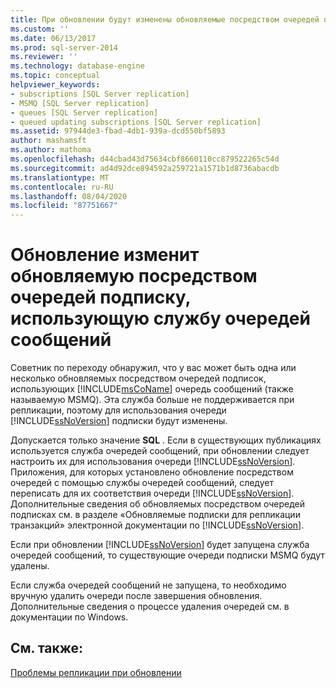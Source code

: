 ```yaml
---
title: При обновлении будут изменены обновляемые посредством очередей подписки, использующие службу очередей сообщений | Документация Майкрософт
ms.custom: ''
ms.date: 06/13/2017
ms.prod: sql-server-2014
ms.reviewer: ''
ms.technology: database-engine
ms.topic: conceptual
helpviewer_keywords:
- subscriptions [SQL Server replication]
- MSMQ [SQL Server replication]
- queues [SQL Server replication]
- queued updating subscriptions [SQL Server replication]
ms.assetid: 97944de3-fbad-4db1-939a-dcd550bf5893
author: mashamsft
ms.author: mathoma
ms.openlocfilehash: d44cbad43d75634cbf8660110cc879522265c54d
ms.sourcegitcommit: ad4d92dce894592a259721a1571b1d8736abacdb
ms.translationtype: MT
ms.contentlocale: ru-RU
ms.lasthandoff: 08/04/2020
ms.locfileid: "87751667"
---
```

# <a name="upgrading-will-modify-queued-updating-subscriptions-that-use-message-queuing"></a>Обновление изменит обновляемую посредством очередей подписку, использующую службу очередей сообщений
  Советник по переходу обнаружил, что у вас может быть одна или несколько обновляемых посредством очередей подписок, использующих [!INCLUDE[msCoName](../../includes/msconame-md.md)] очередь сообщений (также называемую MSMQ). Эта служба больше не поддерживается при репликации, поэтому для использования очереди [!INCLUDE[ssNoVersion](../../includes/ssnoversion-md.md)] подписки будут изменены.  
  
 Допускается только значение **SQL** . Если в существующих публикациях используется служба очередей сообщений, при обновлении следует настроить их для использования очереди [!INCLUDE[ssNoVersion](../../includes/ssnoversion-md.md)]. Приложения, для которых установлено обновление посредством очередей с помощью службы очередей сообщений, следует переписать для их соответствия очереди [!INCLUDE[ssNoVersion](../../includes/ssnoversion-md.md)]. Дополнительные сведения об обновляемых посредством очередей подписках см. в разделе «Обновляемые подписки для репликации транзакций» электронной документации по [!INCLUDE[ssNoVersion](../../includes/ssnoversion-md.md)].  
  
 Если при обновлении [!INCLUDE[ssNoVersion](../../includes/ssnoversion-md.md)] будет запущена служба очередей сообщений, то существующие очереди подписки MSMQ будут удалены.  
  
 Если служба очередей сообщений не запущена, то необходимо вручную удалить очереди после завершения обновления. Дополнительные сведения о процессе удаления очередей см. в документации по Windows.  
  
## <a name="see-also"></a>См. также:  
 [Проблемы репликации при обновлении](../../../2014/sql-server/install/replication-upgrade-issues.md)  
  
  

